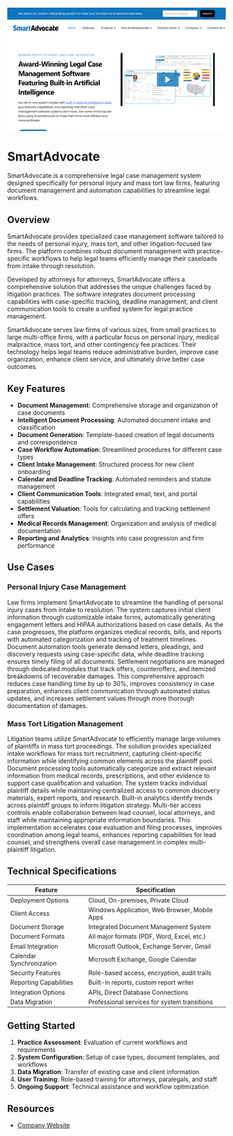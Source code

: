 ![SmartAdvocate](assets\smartadvocate.png)

# SmartAdvocate

SmartAdvocate is a comprehensive legal case management system designed specifically for personal injury and mass tort law firms, featuring document management and automation capabilities to streamline legal workflows.

## Overview

SmartAdvocate provides specialized case management software tailored to the needs of personal injury, mass tort, and other litigation-focused law firms. The platform combines robust document management with practice-specific workflows to help legal teams efficiently manage their caseloads from intake through resolution.

Developed by attorneys for attorneys, SmartAdvocate offers a comprehensive solution that addresses the unique challenges faced by litigation practices. The software integrates document processing capabilities with case-specific tracking, deadline management, and client communication tools to create a unified system for legal practice management.

SmartAdvocate serves law firms of various sizes, from small practices to large multi-office firms, with a particular focus on personal injury, medical malpractice, mass tort, and other contingency fee practices. Their technology helps legal teams reduce administrative burden, improve case organization, enhance client service, and ultimately drive better case outcomes.

## Key Features

- **Document Management**: Comprehensive storage and organization of case documents
- **Intelligent Document Processing**: Automated document intake and classification
- **Document Generation**: Template-based creation of legal documents and correspondence
- **Case Workflow Automation**: Streamlined procedures for different case types
- **Client Intake Management**: Structured process for new client onboarding
- **Calendar and Deadline Tracking**: Automated reminders and statute management
- **Client Communication Tools**: Integrated email, text, and portal capabilities
- **Settlement Valuation**: Tools for calculating and tracking settlement offers
- **Medical Records Management**: Organization and analysis of medical documentation
- **Reporting and Analytics**: Insights into case progression and firm performance

## Use Cases

### Personal Injury Case Management

Law firms implement SmartAdvocate to streamline the handling of personal injury cases from intake to resolution. The system captures initial client information through customizable intake forms, automatically generating engagement letters and HIPAA authorizations based on case details. As the case progresses, the platform organizes medical records, bills, and reports with automated categorization and tracking of treatment timelines. Document automation tools generate demand letters, pleadings, and discovery requests using case-specific data, while deadline tracking ensures timely filing of all documents. Settlement negotiations are managed through dedicated modules that track offers, counteroffers, and itemized breakdowns of recoverable damages. This comprehensive approach reduces case handling time by up to 30%, improves consistency in case preparation, enhances client communication through automated status updates, and increases settlement values through more thorough documentation of damages.

### Mass Tort Litigation Management

Litigation teams utilize SmartAdvocate to efficiently manage large volumes of plaintiffs in mass tort proceedings. The solution provides specialized intake workflows for mass tort recruitment, capturing client-specific information while identifying common elements across the plaintiff pool. Document processing tools automatically categorize and extract relevant information from medical records, prescriptions, and other evidence to support case qualification and valuation. The system tracks individual plaintiff details while maintaining centralized access to common discovery materials, expert reports, and research. Built-in analytics identify trends across plaintiff groups to inform litigation strategy. Multi-tier access controls enable collaboration between lead counsel, local attorneys, and staff while maintaining appropriate information boundaries. This implementation accelerates case evaluation and filing processes, improves coordination among legal teams, enhances reporting capabilities for lead counsel, and strengthens overall case management in complex multi-plaintiff litigation.

## Technical Specifications

| Feature | Specification |
|---------|---------------|
| Deployment Options | Cloud, On-premises, Private Cloud |
| Client Access | Windows Application, Web Browser, Mobile Apps |
| Document Storage | Integrated Document Management System |
| Document Formats | All major formats (PDF, Word, Excel, etc.) |
| Email Integration | Microsoft Outlook, Exchange Server, Gmail |
| Calendar Synchronization | Microsoft Exchange, Google Calendar |
| Security Features | Role-based access, encryption, audit trails |
| Reporting Capabilities | Built-in reports, custom report writer |
| Integration Options | APIs, Direct Database Connections |
| Data Migration | Professional services for system transitions |

## Getting Started

1. **Practice Assessment**: Evaluation of current workflows and requirements
2. **System Configuration**: Setup of case types, document templates, and workflows
3. **Data Migration**: Transfer of existing case and client information
4. **User Training**: Role-based training for attorneys, paralegals, and staff
5. **Ongoing Support**: Technical assistance and workflow optimization

## Resources

- [Company Website](https://www.smartadvocate.com/)
